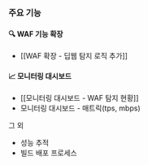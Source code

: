 ### 주요 기능

#### 🔍 WAF 기능 확장
- [[WAF 확장 - 딥웹 탐지 로직 추가]]

#### 📈 모니터링 대시보드
- [[모니터링 대시보드 - WAF 탐지 현황]]
- 모니터링 대시보드 - 매트릭(tps, mbps)

그 외
- 성능 추적
- 빌드 배포 프로세스